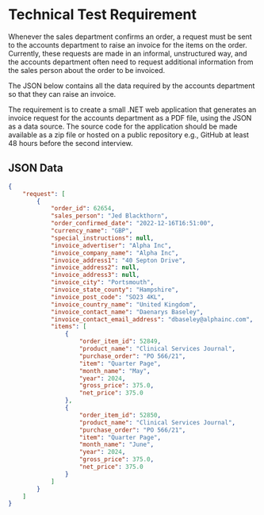 # Technical Test Requirement

Whenever the sales department confirms an order, a request must be sent to the accounts department to raise an invoice for the items on the order. Currently, these requests are made in an informal, unstructured way, and the accounts department often need to request additional information from the sales person about the order to be invoiced.

The JSON below contains all the data required by the accounts department so that they can raise an invoice.

The requirement is to create a small .NET web application that generates an invoice request for the accounts department as a PDF file, using the JSON as a data source. The source code for the application should be made available as a zip file or hosted on a public repository e.g., GitHub at least 48 hours before the second interview.

## JSON Data

```json
{
    "request": [
        {
            "order_id": 62654,
            "sales_person": "Jed Blackthorn",
            "order_confirmed_date": "2022-12-16T16:51:00",
            "currency_name": "GBP",
            "special_instructions": null,
            "invoice_advertiser": "Alpha Inc",
            "invoice_company_name": "Alpha Inc",
            "invoice_address1": "40 Septon Drive",
            "invoice_address2": null,
            "invoice_address3": null,
            "invoice_city": "Portsmouth",
            "invoice_state_county": "Hampshire",
            "invoice_post_code": "SO23 4KL",
            "invoice_country_name": "United Kingdom",
            "invoice_contact_name": "Daenarys Baseley",
            "invoice_contact_email_address": "dbaseley@alphainc.com",
            "items": [
                {
                    "order_item_id": 52849,
                    "product_name": "Clinical Services Journal",
                    "purchase_order": "PO 566/21",
                    "item": "Quarter Page",
                    "month_name": "May",
                    "year": 2024,
                    "gross_price": 375.0,
                    "net_price": 375.0
                },
                {
                    "order_item_id": 52850,
                    "product_name": "Clinical Services Journal",
                    "purchase_order": "PO 566/21",
                    "item": "Quarter Page",
                    "month_name": "June",
                    "year": 2024,
                    "gross_price": 375.0,
                    "net_price": 375.0
                }
            ]
        }
    ]
}